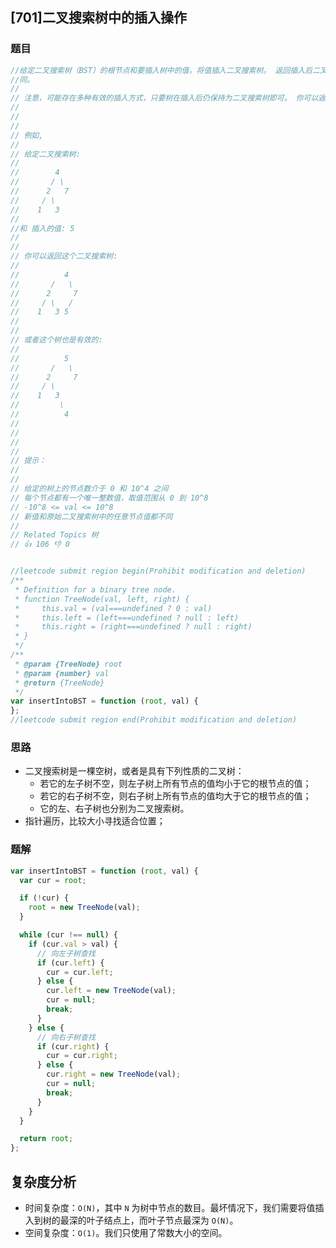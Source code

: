 ## [701]二叉搜索树中的插入操作

### 题目
```javascript
//给定二叉搜索树（BST）的根节点和要插入树中的值，将值插入二叉搜索树。 返回插入后二叉搜索树的根节点。 输入数据保证，新值和原始二叉搜索树中的任意节点值都不
//同。
//
// 注意，可能存在多种有效的插入方式，只要树在插入后仍保持为二叉搜索树即可。 你可以返回任意有效的结果。
//
//
//
// 例如,
//
// 给定二叉搜索树:
//
//        4
//       / \
//      2   7
//     / \
//    1   3
//
//和 插入的值: 5
//
//
// 你可以返回这个二叉搜索树:
//
//          4
//       /   \
//      2     7
//     / \   /
//    1   3 5
//
//
// 或者这个树也是有效的:
//
//          5
//       /   \
//      2     7
//     / \
//    1   3
//         \
//          4
//
//
//
//
// 提示：
//
//
// 给定的树上的节点数介于 0 和 10^4 之间
// 每个节点都有一个唯一整数值，取值范围从 0 到 10^8
// -10^8 <= val <= 10^8
// 新值和原始二叉搜索树中的任意节点值都不同
//
// Related Topics 树
// 👍 106 👎 0


//leetcode submit region begin(Prohibit modification and deletion)
/**
 * Definition for a binary tree node.
 * function TreeNode(val, left, right) {
 *     this.val = (val===undefined ? 0 : val)
 *     this.left = (left===undefined ? null : left)
 *     this.right = (right===undefined ? null : right)
 * }
 */
/**
 * @param {TreeNode} root
 * @param {number} val
 * @return {TreeNode}
 */
var insertIntoBST = function (root, val) {
};
//leetcode submit region end(Prohibit modification and deletion)
```
### 思路
- 二叉搜索树是一棵空树，或者是具有下列性质的二叉树：
    - 若它的左子树不空，则左子树上所有节点的值均小于它的根节点的值；
    - 若它的右子树不空，则右子树上所有节点的值均大于它的根节点的值；
    - 它的左、右子树也分别为二叉搜索树。
- 指针遍历，比较大小寻找适合位置；

### 题解
```javascript
var insertIntoBST = function (root, val) {
  var cur = root;

  if (!cur) {
    root = new TreeNode(val);
  }

  while (cur !== null) {
    if (cur.val > val) {
      // 向左子树查找
      if (cur.left) {
        cur = cur.left;
      } else {
        cur.left = new TreeNode(val);
        cur = null;
        break;
      }
    } else {
      // 向右子树查找
      if (cur.right) {
        cur = cur.right;
      } else {
        cur.right = new TreeNode(val);
        cur = null;
        break;
      }
    }
  }

  return root;
};
```

## 复杂度分析
- 时间复杂度：`O(N)`，其中 `N` 为树中节点的数目。最坏情况下，我们需要将值插入到树的最深的叶子结点上，而叶子节点最深为 `O(N)`。
- 空间复杂度：`O(1)`。我们只使用了常数大小的空间。
   

